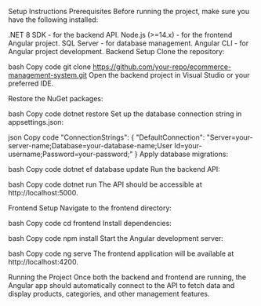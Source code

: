 Setup Instructions
Prerequisites
Before running the project, make sure you have the following installed:

.NET 8 SDK - for the backend API.
Node.js (>=14.x) - for the frontend Angular project.
SQL Server - for database management.
Angular CLI - for Angular project development.
Backend Setup
Clone the repository:

bash
Copy code
git clone https://github.com/your-repo/ecommerce-management-system.git
Open the backend project in Visual Studio or your preferred IDE.

Restore the NuGet packages:

bash
Copy code
dotnet restore
Set up the database connection string in appsettings.json:

json
Copy code
"ConnectionStrings": {
  "DefaultConnection": "Server=your-server-name;Database=your-database-name;User Id=your-username;Password=your-password;"
}
Apply database migrations:

bash
Copy code
dotnet ef database update
Run the backend API:

bash
Copy code
dotnet run
The API should be accessible at http://localhost:5000.

Frontend Setup
Navigate to the frontend directory:

bash
Copy code
cd frontend
Install dependencies:

bash
Copy code
npm install
Start the Angular development server:

bash
Copy code
ng serve
The frontend application will be available at http://localhost:4200.

Running the Project
Once both the backend and frontend are running, the Angular app should automatically connect to the API to fetch data and display products, categories, and other management features.
